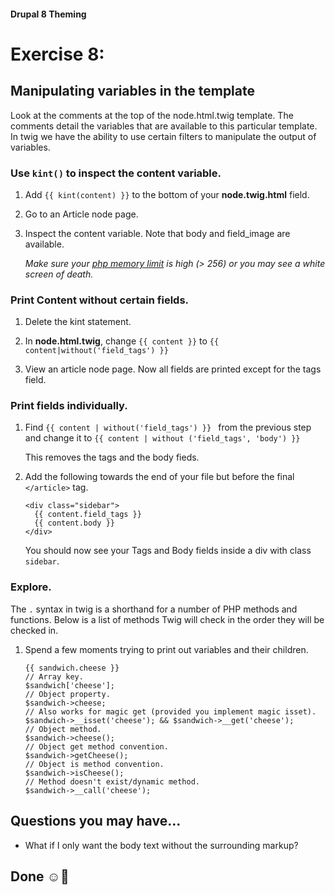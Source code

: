 #### Drupal 8 Theming

# Exercise 8:

## Manipulating variables in the template

Look at the comments at the top of the node.html.twig template. The comments detail the variables that are available to this particular template. In twig we have the ability to use certain filters to manipulate the output of variables.

### Use `kint()` to inspect the content variable.

1. Add `{{ kint(content) }}` to the bottom of your **node.twig.html** field.

2. Go to an Article node page.

3. Inspect the content variable. Note that body and field_image are available.

    _Make sure your [php memory limit](https://www.drupal.org/docs/7/managing-site-performance-and-scalability/changing-php-memory-limits) is high (> 256) or you may see a white screen of death._


### Print Content without certain fields.

1. Delete the kint statement.

1. In **node.html.twig**, change ```{{ content }}``` to ```{{ content|without('field_tags') }}```

2. View an article node page. Now all fields are printed except for the tags field.

### Print fields individually.

1. Find ```{{ content | without('field_tags') }} ``` from the previous step and change it to ```{{ content | without ('field_tags', 'body') }}```

    This removes the tags and the body fieds.


2. Add the following towards the end of your file but before the final `</article>` tag.

    ```twig
    <div class="sidebar">
      {{ content.field_tags }}
      {{ content.body }}
    </div>
    ```

    You should now see your Tags and Body fields inside a div with class `sidebar`.


### Explore.
The `.` syntax in twig is a shorthand for a number of PHP methods and functions. Below is  a list of methods Twig will check in the order they will be checked in.

1. Spend a few moments trying to print out variables and their children.


    ```
    {{ sandwich.cheese }}
    // Array key.
    $sandwich['cheese'];
    // Object property.
    $sandwich->cheese;
    // Also works for magic get (provided you implement magic isset).
    $sandwich->__isset('cheese'); && $sandwich->__get('cheese');
    // Object method.
    $sandwich->cheese();
    // Object get method convention.
    $sandwich->getCheese();
    // Object is method convention.
    $sandwich->isCheese();
    // Method doesn't exist/dynamic method.
    $sandwich->__call('cheese');
    ```

## Questions you may have...
+ What if I only want the body text without the surrounding markup?

## Done ☺
